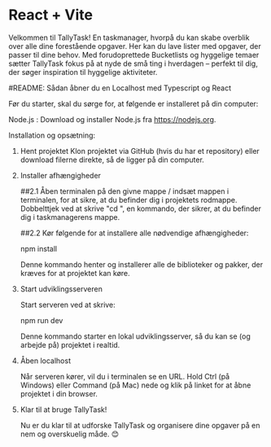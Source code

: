 # React + Vite

Velkommen til TallyTask! En taskmanager, hvorpå du kan skabe overblik over alle dine forestående opgaver. Her kan du lave lister med opgaver, der passer til dine behov. Med forudoprettede Bucketlists og hyggelige temaer sætter TallyTask fokus på at nyde de små ting i hverdagen – perfekt til dig, der søger inspiration til hyggelige aktiviteter.


#README: Sådan åbner du en Localhost med Typescript og React

Før du starter, skal du sørge for, at følgende er installeret på din computer:

Node.js : Download og installer Node.js fra https://nodejs.org.

Installation og opsætning: 

1. Hent projektet
    Klon projektet via GitHub (hvis du har et repository) eller download filerne direkte, så de ligger på din computer.

2. Installer afhængigheder
    
    ##2.1 Åben terminalen på den givne mappe / indsæt mappen i terminalen, for at sikre, at du befinder dig i projektets rodmappe. Dobbelttjek ved at skrive "cd <mappenavn>", en kommando, der sikrer, at du befinder dig i taskmanagerens mappe. 

    ##2.2 Kør følgende for at installere alle nødvendige afhængigheder:
    
    npm install 

    Denne kommando henter og installerer alle de biblioteker og pakker, der kræves for at projektet kan køre.

3. Start udviklingsserveren 

    Start serveren ved at skrive:
    
    npm run dev

    Denne kommando starter en lokal udviklingsserver, så du kan se (og arbejde på) projektet i realtid.

4. Åben localhost

    Når serveren kører, vil du i terminalen se en URL. Hold Ctrl (på Windows) eller Command (på Mac) nede og klik på linket for at åbne projektet i din browser.

5. Klar til at bruge TallyTask!

    Nu er du klar til at udforske TallyTask og organisere dine opgaver på en nem og overskuelig måde. 😊
    


